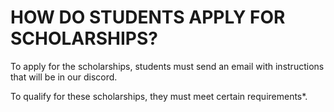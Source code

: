 # HOW DO STUDENTS APPLY FOR SCHOLARSHIPS?

To apply for the scholarships, students must send an email with instructions that will be in our discord.

To qualify for these scholarships, they must meet certain requirements\*.
